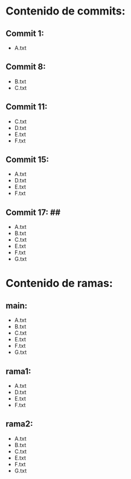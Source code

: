 # __Contenido de commits:__  

## __Commit 1:__ 
- A.txt

## __Commit 8:__
- B.txt
- C.txt
## __Commit 11:__ 
- C.txt 
- D.txt 
- E.txt 
- F.txt

## __Commit 15:__ 
- A.txt
- D.txt
- E.txt 
- F.txt

## __Commit 17: ##__
- A.txt
- B.txt
- C.txt
- E.txt
- F.txt 
- G.txt

# __Contenido de ramas:__
## __main:__ 
- A.txt
- B.txt
- C.txt
- E.txt
- F.txt 
- G.txt

## __rama1:__ 
- A.txt
- D.txt
- E.txt 
- F.txt

## __rama2:__ 
- A.txt
- B.txt
- C.txt
- E.txt
- F.txt 
- G.txt
